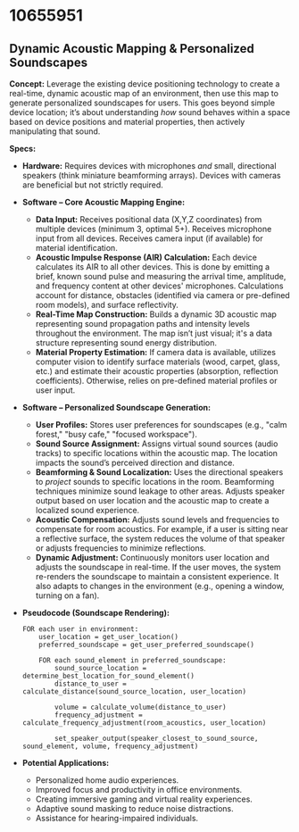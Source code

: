 # 10655951

## Dynamic Acoustic Mapping & Personalized Soundscapes

**Concept:** Leverage the existing device positioning technology to create a real-time, dynamic acoustic map of an environment, then use this map to generate personalized soundscapes for users. This goes beyond simple device location; it’s about understanding *how* sound behaves within a space based on device positions and material properties, then actively manipulating that sound.

**Specs:**

*   **Hardware:** Requires devices with microphones *and* small, directional speakers (think miniature beamforming arrays). Devices with cameras are beneficial but not strictly required.
*   **Software – Core Acoustic Mapping Engine:**
    *   **Data Input:** Receives positional data (X,Y,Z coordinates) from multiple devices (minimum 3, optimal 5+). Receives microphone input from all devices. Receives camera input (if available) for material identification.
    *   **Acoustic Impulse Response (AIR) Calculation:** Each device calculates its AIR to all other devices. This is done by emitting a brief, known sound pulse and measuring the arrival time, amplitude, and frequency content at other devices' microphones.  Calculations account for distance, obstacles (identified via camera or pre-defined room models), and surface reflectivity.
    *   **Real-Time Map Construction:** Builds a dynamic 3D acoustic map representing sound propagation paths and intensity levels throughout the environment.  The map isn’t just visual; it's a data structure representing sound energy distribution.
    *   **Material Property Estimation:** If camera data is available, utilizes computer vision to identify surface materials (wood, carpet, glass, etc.) and estimate their acoustic properties (absorption, reflection coefficients).  Otherwise, relies on pre-defined material profiles or user input.

*   **Software – Personalized Soundscape Generation:**
    *   **User Profiles:** Stores user preferences for soundscapes (e.g., "calm forest," "busy cafe," "focused workspace").
    *   **Sound Source Assignment:** Assigns virtual sound sources (audio tracks) to specific locations within the acoustic map.  The location impacts the sound’s perceived direction and distance.
    *   **Beamforming & Sound Localization:** Uses the directional speakers to *project* sounds to specific locations in the room.  Beamforming techniques minimize sound leakage to other areas.  Adjusts speaker output based on user location and the acoustic map to create a localized sound experience.
    *   **Acoustic Compensation:** Adjusts sound levels and frequencies to compensate for room acoustics.  For example, if a user is sitting near a reflective surface, the system reduces the volume of that speaker or adjusts frequencies to minimize reflections.
    *   **Dynamic Adjustment:** Continuously monitors user location and adjusts the soundscape in real-time. If the user moves, the system re-renders the soundscape to maintain a consistent experience.  It also adapts to changes in the environment (e.g., opening a window, turning on a fan).

*   **Pseudocode (Soundscape Rendering):**

    ```
    FOR each user in environment:
        user_location = get_user_location()
        preferred_soundscape = get_user_preferred_soundscape()

        FOR each sound_element in preferred_soundscape:
            sound_source_location = determine_best_location_for_sound_element()
            distance_to_user = calculate_distance(sound_source_location, user_location)

            volume = calculate_volume(distance_to_user)
            frequency_adjustment = calculate_frequency_adjustment(room_acoustics, user_location)

            set_speaker_output(speaker_closest_to_sound_source, sound_element, volume, frequency_adjustment)
    ```

*   **Potential Applications:**
    *   Personalized home audio experiences.
    *   Improved focus and productivity in office environments.
    *   Creating immersive gaming and virtual reality experiences.
    *   Adaptive sound masking to reduce noise distractions.
    *   Assistance for hearing-impaired individuals.